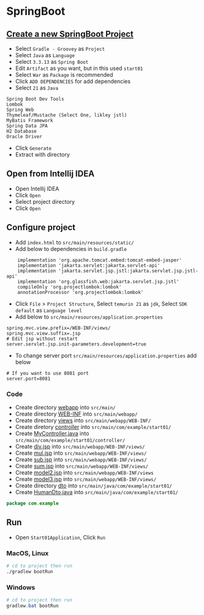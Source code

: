 # SpringBoot
## [Create a new SpringBoot Project](https://start.spring.io/)
- Select `Gradle - Groovey` as `Project`
- Select `Java` as `Language`
- Select `3.3.13` as `Spring Boot`
- Edit `Artifact` as you want, but in this used `start01`
- Select `War` as `Package` is recommended
- Click `ADD DEPENDENCIES` for add dependencies
- Select `21` as `Java`
```
Spring Boot Dev Tools
Lombok
Spring Web
Thymeleaf/Mustache (Select One, likley jstl)
MyBatis Framework
Spring Data JPA
H2 Database
Oracle Driver
```
- Click `Generate`
- Extract with directory
## Open from Intellij IDEA
- Open Intellij IDEA
- Click `Open`
- Select project directory
- Click `Open`
## Configure project
- Add `index.html` to `src/main/resources/static/`
- Add below to dependencies in `build.gradle`
```
	implementation 'org.apache.tomcat.embed:tomcat-embed-jasper'
	implementation 'jakarta.servlet:jakarta.servlet-api'
	implementation 'jakarta.servlet.jsp.jstl:jakarta.servlet.jsp.jstl-api'
	implementation 'org.glassfish.web:jakarta.servlet.jsp.jstl'
    compileOnly 'org.projectlombok:lombok'
    annotationProcessor 'org.projectlombok:lombok'
```
- Click `File` > `Project Structure`, Select `temurin 21` as `jdk`, Select `SDK default` as `Language level`
- Add below to `src/main/resources/application.properties`
```
spring.mvc.view.prefix=/WEB-INF/views/
spring.mvc.view.suffix=.jsp
# Edit jsp without restart
server.servlet.jsp.init-parameters.development=true
```
- To change server port `src/main/resources/application.properties` add below
```
# If you want to use 8081 port
server.port=8081
```
### Code
- Create directory [webapp](../../springboot/start01/src/main/webapp) into `src/main/`
- Create directory [WEB-INF](../../springboot/start01/src/main/webapp/WEB-INF) into `src/main/webapp/`
- Create directory [views](../../springboot/start01/src/main/webapp/WEB-INF/views) into `src/main/webapp/WEB-INF/`
- Create diretory [controller](../../springboot/start01/src/main/java/com/example/start01/controller]) into `src/main/com/example/start01/`
- Create [MyController.java](../../springboot/start01/src/main/java/com/example/start01/controller/MyController.java) into `src/main/com/example/start01/controller/`
- Create [div.jsp](../../springboot/start01/src/main/webapp/WEB-INF/views/div.jsp) into `src/main/webapp/WEB-INF/views/`
- Create [mul.jsp](../../springboot/start01/src/main/webapp/WEB-INF/views/mul.jsp) into `src/main/webapp/WEB-INF/views/`
- Create [sub.jsp](../../springboot/start01/src/main/webapp/WEB-INF/views/sub.jsp) into `src/main/webapp/WEB-INF/views/`
- Create [sum.jsp](../../springboot/start01/src/main/webapp/WEB-INF/views/sum.jsp) into `src/main/webapp/WEB-INF/views/`
- Create [model2.jsp](../../springboot/start01/src/main/webapp/WEB-INF/views/model2.jsp) into `src/main/webapp/WEB-INF/views`
- Create [model3.jsp](../../springboot/start01/src/main/webapp/WEB-INF/views/model3.jsp) into `src/main/webapp/WEB-INF/views/`
- Create directory [dto](../../springboot/start01/src/main/java/com/example/start01/dto) into `src/main/java/com/example/start01/`
- Create [HumanDto.java](../../springboot/start01/src/main/java/com/example/start01/dto/HumanDto.java) into `src/main/java/com/example/start01/`
```java
package com.example
```
## Run
- Open `Start01Application`, Click `Run`
### MacOS, Linux
```bash
# cd to project then run
./gradlew bootRun
```
### Windows
```powershell
# cd to project then run
gradlew.bat bootRun
```